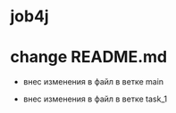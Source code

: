 # job4j

# change README.md

- внес изменения в файл в ветке main

- внес изменения в файл в ветке task_1